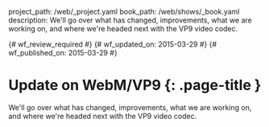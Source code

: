 project_path: /web/_project.yaml
book_path: /web/shows/_book.yaml
description: We'll go over what has changed, improvements, what we are working on, and where we're headed next with the VP9 video codec.

{# wf_review_required #}
{# wf_updated_on: 2015-03-29 #}
{# wf_published_on: 2015-03-29 #}

# Update on WebM/VP9 {: .page-title }

We'll go over what has changed, improvements, what we are working on, and where we're headed next with the VP9 video codec.
